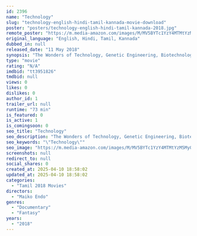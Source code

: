 ```yaml
---
id: 2396
name: "Technology"
slug: "technology-english-hindi-tamil-kannada-movie-download"
poster: "posters/technology-english-hindi-tamil-kannada-2018.jpg"
remote_poster: "https://m.media-amazon.com/images/M/MV5BYTc1YzY4MTMtYzM5My00MWRiLWE1YTgtMzI5NjMwMmYxZDgyXkEyXkFqcGdeQXVyNTUyODc2MDU@._V1_SX300.jpg"
original_language: "English, Hindi, Tamil, Kannada"
dubbed_in: null
released_date: "11 May 2018"
synopsis: "The Wonders of Technology, Genetic Engineering, Biotechnology Science series covers subjects from Robots, Transportation, Agricultural Science, Science in the Third World, Making Plants Grow Plastic &amp; New Miracles from Science. St..."
type: "movie"
rating: "N/A"
imdbid: "tt3951826"
tmdbid: null
views: 0
likes: 0
dislikes: 0
author_id: 1
trailer_url: null
runtime: "73 min"
is_featured: 0
is_active: 1
is_comingsoon: 0
seo_title: "Technology"
seo_description: "The Wonders of Technology, Genetic Engineering, Biotechnology Science series covers subjects from Robots, Transportation, Agricultural Science, Science in the Third World, Making Plants Grow Plastic &amp; New Miracles from Science. St..."
seo_keywords: "\"Technology\""
seo_image: "https://m.media-amazon.com/images/M/MV5BYTc1YzY4MTMtYzM5My00MWRiLWE1YTgtMzI5NjMwMmYxZDgyXkEyXkFqcGdeQXVyNTUyODc2MDU@._V1_SX300.jpg"
screenshots: null
redirect_to: null
social_shares: 0
created_at: 2025-04-10 18:58:02
updated_at: 2025-04-10 18:58:02
categories:
  - "Tamil 2018 Movies"
directors:
  - "Maiko Endo"
genres:
  - "Documentary"
  - "Fantasy"
years:
  - "2018"
---
```

